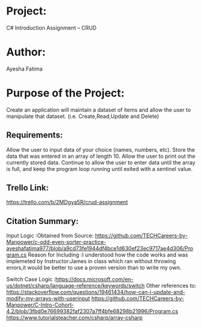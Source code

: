 # Project:
C# Introduction Assignment – CRUD
# Author:
Ayesha Fatima
# Purpose of the Project:
Create an application will maintain a dataset of items and allow the user to manipulate that dataset. (i.e. Create,Read,Update and Delete)

## Requirements:
Allow the user to input data of your choice (names, numbers, etc).
Store the data that was entered in an array of length 10.
Allow the user to print out the currently stored data.
Continue to allow the user to enter data until the array is full, and keep the program loop running until exited with a sentinel value.

## Trello Link:
https://trello.com/b/2MDgya5R/crud-assignment

## Citation Summary:
Input Logic :Obtained from Source: https://github.com/TECHCareers-by-Manpower/c-odd-even-sorter-practice-ayeshafatima977/blob/a9cd73fe1944df4bce1d630ef23ec9717ae4d306/Program.cs 
Reason for Including :I understood how the code works and was implemeted by Instructor:James in class which ran without throwing errors,it would be better to use a proven version than to write my own.

Switch Case Logic :https://docs.microsoft.com/en-us/dotnet/csharp/language-reference/keywords/switch
Other references to: https://stackoverflow.com/questions/19461434/how-can-i-update-and-modify-my-arrays-with-userinput
https://github.com/TECHCareers-by-Manpower/C-Intro-Cohort-4.2/blob/3fbd0e76699382faf2307a7ff4bfe68298b21996/Program.cs
https://www.tutorialsteacher.com/csharp/array-csharp

